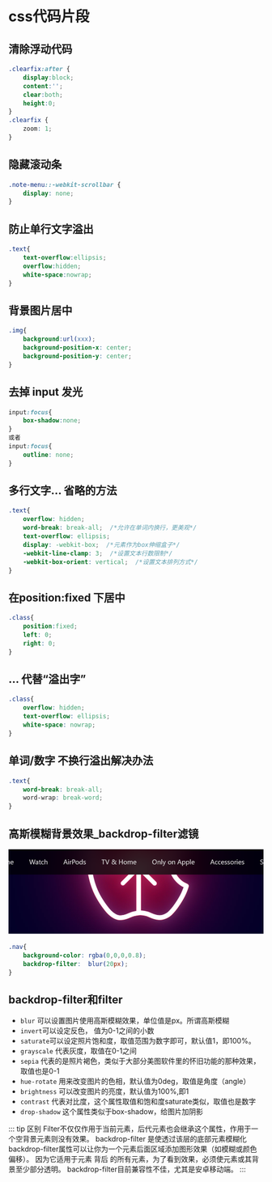 # css代码片段

## 清除浮动代码

```css
.clearfix:after {
    display:block;
    content:'';
    clear:both;
    height:0;
}
.clearfix {
    zoom: 1;
}
```

## 隐藏滚动条

```css
.note-menu::-webkit-scrollbar {     
    display: none;
}
```

## 防止单行文字溢出

```css
.text{
    text-overflow:ellipsis;
    overflow:hidden;  
    white-space:nowrap;
}
```

## 背景图片居中

```css
.img{
	background:url(xxx);
	background-position-x: center;
	background-position-y: center;
}
```

## 去掉 input 发光

```css
input:focus{
    box-shadow:none;
}
或者
input:focus{
    outline: none;
}
```
## 多行文字… 省略的方法

```css
.text{
	overflow: hidden;
	word-break: break-all;  /*允许在单词内换行，更美观*/
	text-overflow: ellipsis;
	display: -webkit-box;  /*元素作为box伸缩盒子*/
	-webkit-line-clamp: 3;  /*设置文本行数限制*/
	-webkit-box-orient: vertical;  /*设置文本排列方式*/
}
```

## 在position:fixed 下居中

```css
.class{
    position:fixed;
    left: 0;
    right: 0;
}
```

## ... 代替“溢出字”

```css
.class{
    overflow: hidden;
    text-overflow: ellipsis;
    white-space: nowrap;
}
```

## 单词/数字 不换行溢出解决办法

```css
.text{
    word-break: break-all;
    word-wrap: break-word;
}
```

## 高斯模糊背景效果_backdrop-filter滤镜
![效果图](img/sjj.png)  
```css
.nav{
    background-color: rgba(0,0,0,0.8);
    backdrop-filter:  blur(20px);
}
```

## backdrop-filter和filter
- `blur` 可以设置图片使用高斯模糊效果，单位值是px。所谓高斯模糊
- `invert`可以设定反色， 值为0-1之间的小数
- `saturate`可以设定照片饱和度，取值范围为数字即可，默认值1，即100%。
- `grayscale`   代表灰度，取值在0-1之间
- `sepia`       代表的是照片褐色，类似于大部分美图软件里的怀旧功能的那种效果，取值也是0-1
- `hue-rotate`  用来改变图片的色相，默认值为0deg，取值是角度（angle）
- `brightness`  可以改变图片的亮度，默认值为100%,即1
- `contrast`    代表对比度，这个属性取值和饱和度saturate类似，取值也是数字
- `drop-shadow` 这个属性类似于box-shadow，给图片加阴影

::: tip 区别
Filter不仅仅作用于当前元素，后代元素也会继承这个属性，作用于一个空背景元素则没有效果。
backdrop-filter 是使透过该层的底部元素模糊化
backdrop-filter属性可以让你为一个元素后面区域添加图形效果（如模糊或颜色偏移）。 因为它适用于元素 背后 的所有元素，为了看到效果，必须使元素或其背景至少部分透明。
backdrop-filter目前兼容性不佳，尤其是安卓移动端。
:::